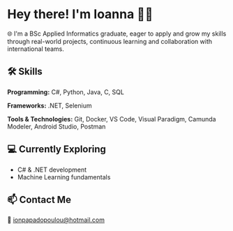 # Hey there! I'm Ioanna 🙋‍♀

🌐 I'm a BSc Applied Informatics graduate, eager to apply and grow my skills through real-world projects, continuous learning and collaboration with international teams.

## 🛠️ Skills

**Programming:** C#, Python, Java, C, SQL

**Frameworks:** .NET, Selenium

**Tools & Technologies:** Git, Docker, VS Code, Visual Paradigm, Camunda Modeler, Android Studio, Postman

## 💻 Currently Exploring
- C# & .NET development
- Machine Learning fundamentals

## 📫 Contact Me
📧 ionpapadopoulou@hotmail.com
